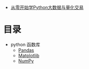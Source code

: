 
* [从零开始学Python大数据与量化交易](https://weread.qq.com/web/bookDetail/94d328f071a73ffc94dee0f)

# 目录
* python 函数库
  * [Pandas](https://github.com/stevenli91748/AI/tree/master/Python/pandas)
  * [Matplotlib](https://github.com/stevenli91748/AI/tree/master/Python/Matplotlib)
  * [NumPy](https://github.com/stevenli91748/AI/tree/master/Python/NumPy)
